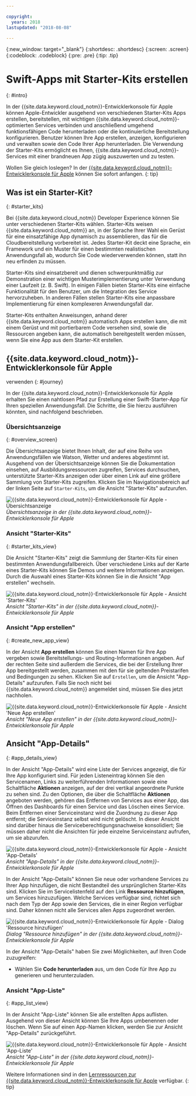 ```yaml
---

copyright:
  years: 2018
lastupdated: "2018-08-08"

---
```

{:new_window: target="_blank"}
{:shortdesc: .shortdesc}
{:screen: .screen}
{:codeblock: .codeblock}
{:pre: .pre}
{:tip: .tip}

# Swift-Apps mit Starter-Kits erstellen
{: #intro}

In der {{site.data.keyword.cloud_notm}}-Entwicklerkonsole für
Apple
können Apple-Entwickler ausgehend von verschiedenen Starter-Kits Apps
erstellen, bereitstellen, mit wichtigen
{{site.data.keyword.cloud_notm}}-optimierten Services verbinden und
anschließend umgehend funktionsfähigen Code herunterladen oder die
kontinuierliche Bereitstellung konfigurieren. Benutzer können Ihre App
erstellen, anzeigen, konfigurieren und verwalten sowie den Code Ihrer App
herunterladen. Die Verwendung der Starter-Kits ermöglicht es Ihnen,
{{site.data.keyword.cloud_notm}}-Services mit einer brandneuen App
zügig auszuwerten und zu testen.

Wollen Sie gleich loslegen? In der [{{site.data.keyword.cloud_notm}}-Entwicklerkonsole für Apple](https://console.bluemix.net/developer/appledevelopment/starter-kits) können Sie sofort anfangen.
{: tip}

## Was ist ein Starter-Kit?
{: #starter_kits}

Bei {{site.data.keyword.cloud_notm}} Developer Experience können
Sie unter verschiedenen Starter-Kits wählen. Starter-Kits weisen
{{site.data.keyword.cloud_notm}} an, in der Sprache Ihrer Wahl ein Gerüst
für eine einsatzfähige App dynamisch zu assemblieren, das für die
Cloudbereitstellung vorbereitet ist. Jedes Starter-Kit deckt eine Sprache, ein
Framework und ein Muster für einen bestimmten realistischen Anwendungsfall ab,
wodurch Sie Code wiederverwenden können, statt ihn neu erfinden zu müssen.

Starter-Kits sind einsatzbereit und dienen schwerpunktmäßig zur
Demonstration einer wichtigen Musterimplementierung unter Verwendung einer
Laufzeit (z. B. Swift). In einigen Fällen bieten Starter-Kits eine einfache
Funktionalität für den Benutzer, um die Integration des Service
hervorzuheben. In anderen Fällen stellen Starter-Kits eine anpassbare
Implementierung für einen komplexeren Anwendungsfall dar.

Starter-Kits enthalten Anweisungen, anhand derer
{{site.data.keyword.cloud_notm}} automatisch Apps erstellen kann, die
mit einem Gerüst und mit portierbarem Code versehen sind, sowie die Ressourcen
angeben kann, die automatisch bereitgestellt werden müssen, wenn Sie eine App
aus dem Starter-Kit erstellen.

## {{site.data.keyword.cloud_notm}}-Entwicklerkonsole für Apple
verwenden
{: #journey}

In der {{site.data.keyword.cloud_notm}}-Entwicklerkonsole für
Apple erhalten Sie einen nahtlosen Pfad zur Erstellung einer
Swift-Starter-App für Ihren speziellen Anwendungsfall. Die Schritte, die Sie
hierzu ausführen könnten, sind nachfolgend beschrieben.

### Übersichtsanzeige
{: #overview_screen}

Die Übersichtsanzeige bietet Ihnen Inhalt, der auf eine Reihe von
Anwendungsfällen wie Watson, Wetter und anderes abgestimmt ist. Ausgehend von
der Übersichtsanzeige können Sie die Dokumentation einsehen, auf
Ausbildungsressourcen zugreifen, Services durchsuchen, unterstützte
Starter-Kits anzeigen oder über einen Link auf eine größere Sammlung von
Starter-Kits zugreifen. Klicken Sie im Navigationsbereich auf der linken Seite
auf `Starter-Kits`, um die Ansicht "Starter-Kits" aufzurufen.

![{{site.data.keyword.cloud_notm}}-Entwicklerkonsole für Apple - Übersichtsanzeige](images/overview_screen.png "Übersichtsanzeige") <br> *Übersichtsanzeige in der {{site.data.keyword.cloud_notm}}-Entwicklerkonsole für Apple*

### Ansicht "Starter-Kits"
{: #starter_kits_view}

Die Ansicht "Starter-Kits" zeigt die Sammlung der Starter-Kits für einen
bestimmten Anwendungsfallbereich. Über verschiedene Links auf der Karte eines
Starter-Kits können Sie Demos und weitere Informationen anzeigen. Durch die
Auswahl eines Starter-Kits können Sie in die Ansicht "App erstellen" wechseln.

![{{site.data.keyword.cloud_notm}}-Entwicklerkonsole für Apple - Ansicht 'Starter-Kits'](images/starter_kits_screen.png "Ansicht 'Starter-Kits'") <br> *Ansicht "Starter-Kits" in der {{site.data.keyword.cloud_notm}}-Entwicklerkonsole für Apple*

### Ansicht "App erstellen"
{: #create_new_app_view}

In der Ansicht **App erstellen** können Sie einen
Namen für Ihre App vergeben sowie Bereitstellungs- und Routing-Informationen
angeben. Auf der rechten Seite sind außerdem die Services, die bei der
Erstellung Ihrer App bereitgestellt werden, zusammen mit den für sie
geltenden Preistarifen und Bedingungen zu sehen. Klicken Sie auf
`Erstellen`, um die Ansicht "App-Details" aufzurufen. Falls
Sie noch nicht bei {{site.data.keyword.cloud_notm}} angemeldet sind,
müssen Sie dies jetzt nachholen.

![{{site.data.keyword.cloud_notm}}-Entwicklerkonsole für Apple - Ansicht 'Neue App erstellen'](images/create_new_project_screen.png "Ansicht 'Neue App erstellen'") <br> *Ansicht "Neue App erstellen" in der {{site.data.keyword.cloud_notm}}-Entwicklerkonsole für Apple*

## Ansicht "App-Details"
{: #app_details_view}

In der Ansicht "App-Details" wird eine Liste der Services angezeigt, die
für Ihre App konfiguriert sind. Für jeden Listeneintrag können Sie den
Servicenamen, Links zu weiterführenden Informationen sowie eine Schaltfläche
**Aktionen** anzeigen, auf der drei vertikal angeordnete
Punkte zu sehen sind. Zu den Optionen, die über die Schaltfläche
**Aktionen** angeboten werden, gehören das Entfernen von
Services aus einer App, das Öffnen des Dashboards für einen Service und das
Löschen eines Service. Beim Entfernen einer Serviceinstanz wird die Zuordnung
zu dieser App entfernt; die Serviceinstanz selbst wird nicht gelöscht. In
dieser Ansicht sind darüber hinaus die Serviceberechtigungsnachweise
konsolidiert; Sie müssen daher nicht die Ansichten für jede
einzelne Serviceinstanz aufrufen, um sie abzurufen.

![{{site.data.keyword.cloud_notm}}-Entwicklerkonsole für Apple - Ansicht 'App-Details'](images/project_details_screen.png "Ansicht 'App-Details'") <br> *Ansicht "App-Details" in der {{site.data.keyword.cloud_notm}}-Entwicklerkonsole für Apple*

In der Ansicht "App-Details" können Sie neue oder vorhandene Services zu
Ihrer App hinzufügen, die nicht Bestandteil des ursprünglichen Starter-Kits
sind. Klicken Sie im Servicelistenfeld auf den Link **Ressource
hinzufügen**, um Services hinzuzufügen. Welche Services verfügbar
sind, richtet sich nach dem Typ der App sowie den Services, die in einer Region
verfügbar sind. Daher können nicht alle Services allen Apps zugeordnet werden.

![{{site.data.keyword.cloud_notm}}-Entwicklerkonsole für Apple - Dialog 'Ressource hinzufügen'](images/add_resource_screen.png "Dialog 'Ressource hinzufügen'") <br> *Dialog "Ressource hinzufügen" in der {{site.data.keyword.cloud_notm}}-Entwicklerkonsole für Apple*

In der Ansicht "App-Details" haben Sie zwei Möglichkeiten, auf Ihren Code zuzugreifen:
*  Wählen Sie **Code herunterladen** aus, um den Code für Ihre App zu generieren und herunterzuladen.

### Ansicht "App-Liste"
{: #app_list_view}

In der Ansicht "App-Liste" können Sie alle erstellten Apps auflisten. Ausgehend
von dieser Ansicht können Sie Ihre Apps umbenennen oder löschen. Wenn Sie auf
einen App-Namen klicken, werden Sie zur Ansicht "App-Details" zurückgeführt.

![{{site.data.keyword.cloud_notm}}-Entwicklerkonsole für Apple - Ansicht 'App-Liste'](images/project_list_screen.png "Ansicht 'App-Liste'") <br> *Ansicht "App-Liste" in der {{site.data.keyword.cloud_notm}}-Entwicklerkonsole für Apple*

Weitere Informationen sind in den [Lernressourcen zur {{site.data.keyword.cloud_notm}}-Entwicklerkonsole für Apple](https://console.bluemix.net/developer/appledevelopment/learning-resources) verfügbar.
{: tip}
